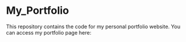 # My_Portfolio
This repository contains the code for my personal portfolio website.
You can access my portfolio page here: 
